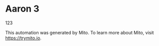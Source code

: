
# Aaron 3

123

This automation was generated by Mito. To learn more about Mito, visit https://trymito.io.
